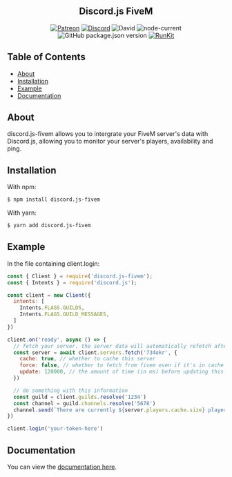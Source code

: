 <h2 align="center">Discord.js FiveM</h2>

<p align="center">
<a href="https://patreon.com/yeen"><img alt="Patreon" src="https://img.shields.io/badge/patreon-donate?color=F77F6F&labelColor=F96854&logo=patreon&logoColor=ffffff"></a>
<a href="https://discord.gg/2crnTXwQmN"><img alt="Discord" src="https://img.shields.io/discord/368557500884189186?color=7389D8&labelColor=6A7EC2&logo=discord&logoColor=ffffff"></a>
<img href="https://www.npmjs.com/package/discord.js-fivem" alt="David" src="https://img.shields.io/david/MrGriefs/discord.js-fivem">
<img href="https://www.npmjs.com/package/discord.js-fivem" alt="node-current" src="https://img.shields.io/node/v/discord.js-fivem">
<img href="https://www.npmjs.com/package/discord.js-fivem" alt="GitHub package.json version" src="https://img.shields.io/github/package-json/v/MrGriefs/discord.js-fivem">
<a href="https://npm.runkit.com/discord.js-fivem"><img alt="RunKit" src="https://img.shields.io/badge/Run-Kit-red"></a>
</p>

## Table of Contents

- [About](#about)
- [Installation](#installation)
- [Example](#example)
- [Documentation](#documentation)

## About

discord.js-fivem allows you to intergrate your FiveM server's data with Discord.js, allowing you to monitor your server's players, availability and ping.  

## Installation

With npm:  

```bash
$ npm install discord.js-fivem
```

With yarn:  

```bash
$ yarn add discord.js-fivem
```

## Example

In the file containing client.login:  

```javascript
const { Client } = require('discord.js-fivem');
const { Intents } = require('discord.js');

const client = new Client({
  intents: [
    Intents.FLAGS.GUILDS,
    Intents.FLAGS.GUILD_MESSAGES,
  ]
})

client.on('ready', async () => {
  // fetch your server. the server data will automatically refetch after 2 minutes
  const server = await client.servers.fetch('734okr', {
    cache: true, // whether to cache this server
    force: false, // whether to fetch from fivem even if it's in cache
    update: 120000, // the amount of time (in ms) before updating this server
  })

  // do something with this information
  const guild = client.guilds.resolve('1234')
  const channel = guild.channels.resolve('5678')
  channel.send(`There are currently ${server.players.cache.size} players in the server!`)
})

client.login('your-token-here')
```

## Documentation

You can view the [documentation here](https://mrgriefs.github.io/discord.js-fivem).
